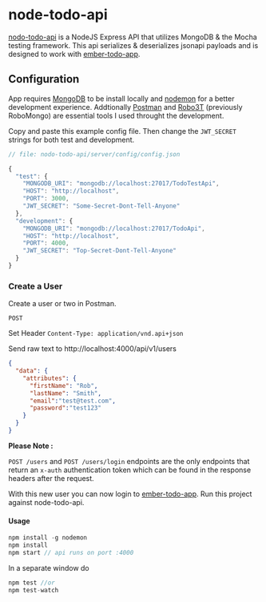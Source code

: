 # node-todo-api

[nodo-todo-api](https://github.com/ivorscott/node-todo-api) is a NodeJS Express API that utilizes MongoDB & the Mocha testing framework.
This api serializes & deserializes jsonapi payloads and is designed to work with [ember-todo-app](https://github.com/ivorscott/ember-todo-app).


## Configuration

App requires [MongoDB](https://www.mongodb.com) to be install locally and [nodemon](https://github.com/remy/nodemon) for a better development experience. Addtionally [Postman](https://www.getpostman.com) and [Robo3T](https://robomongo.org/) (previously RoboMongo) are essential tools I used throught the development.

Copy and paste this example config file. Then change the `JWT_SECRET` strings for both test and development.

```javascript
// file: nodo-todo-api/server/config/config.json

{
  "test": {
    "MONGODB_URI": "mongodb://localhost:27017/TodoTestApi",
    "HOST": "http://localhost",
    "PORT": 3000,
    "JWT_SECRET": "Some-Secret-Dont-Tell-Anyone"
  },
  "development": {
    "MONGODB_URI": "mongodb://localhost:27017/TodoApi",
    "HOST": "http://localhost",
    "PORT": 4000,
    "JWT_SECRET": "Top-Secret-Dont-Tell-Anyone"
  }
}
```

### Create a User
Create a user or two in Postman.

`POST`

Set Header
  `Content-Type: application/vnd.api+json`

Send raw text to http://localhost:4000/api/v1/users

```json
{
  "data": {
    "attributes": {
      "firstName": "Rob",
      "lastName": "Smith",
      "email":"test@test.com",
      "password":"test123"
    }
  }
}
```

**Please Note :**

 `POST /users` and `POST /users/login` endpoints are the only endpoints that return an `x-auth` authentication token which can be found in the response headers after the request.

 With this new user you can now login to  [ember-todo-app](https://github.com/ivorscott/ember-todo-app). Run this project against node-todo-api.

#### Usage
```javascript
npm install -g nodemon
npm install
npm start // api runs on port :4000
```

In a separate window do

```javascript
npm test //or
npm test-watch
```
